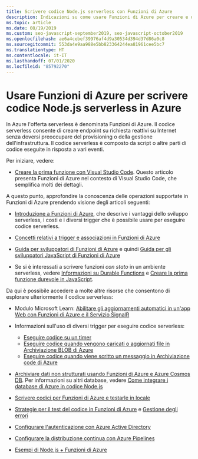 ```yaml
---
title: Scrivere codice Node.js serverless con Funzioni di Azure
description: Indicazioni su come usare Funzioni di Azure per creare e distribuire codice serverless.
ms.topic: article
ms.date: 08/19/2019
ms.custom: seo-javascript-september2019, seo-javascript-october2019
ms.openlocfilehash: ae6a4cebef39976af4d9a30534d394d37d86a0c8
ms.sourcegitcommit: 553da4e9aa988e5bb823364244ea81961cee5bc7
ms.translationtype: HT
ms.contentlocale: it-IT
ms.lasthandoff: 07/01/2020
ms.locfileid: "85792270"
---
```

# <a name="use-azure-functions-to-write-serverless-nodejs-code-on-azure"></a>Usare Funzioni di Azure per scrivere codice Node.js serverless in Azure

In Azure l'offerta serverless è denominata Funzioni di Azure. Il codice serverless consente di creare endpoint su richiesta reattivi su Internet senza doversi preoccupare del provisioning o della gestione dell'infrastruttura. Il codice serverless è composto da script o altre parti di codice eseguite in risposta a vari eventi. 

Per iniziare, vedere:

- [Creare la prima funzione con Visual Studio Code](/azure/azure-functions/functions-create-first-function-vs-code). Questo articolo presenta Funzioni di Azure nel contesto di Visual Studio Code, che semplifica molti dei dettagli.

A questo punto, approfondire la conoscenza delle operazioni supportate in Funzioni di Azure prendendo visione degli articoli seguenti:

- [Introduzione a Funzioni di Azure](/azure/azure-functions/functions-overview), che descrive i vantaggi dello sviluppo serverless, i costi e i diversi trigger che è possibile usare per eseguire codice serverless.

- [Concetti relativi a trigger e associazioni in Funzioni di Azure](/azure/azure-functions/functions-triggers-bindings)

- [Guida per sviluppatori di Funzioni di Azure](/azure/azure-functions/functions-reference) e quindi [Guida per gli sviluppatori JavaScript di Funzioni di Azure](/azure/azure-functions/functions-reference-node)

- Se si è interessati a scrivere funzioni *con stato* in un ambiente serverless, vedere [Informazioni su Durable Functions](/azure/azure-functions/durable/durable-functions-overview) e [Creare la prima funzione durevole in JavaScript](/azure/azure-functions/durable/quickstart-js-vscode).

Da qui è possibile accedere a molte altre risorse che consentono di esplorare ulteriormente il codice serverless:

- Modulo Microsoft Learn: [Abilitare gli aggiornamenti automatici in un'app Web con Funzioni di Azure e il Servizio SignalR](https://docs.microsoft.com/learn/modules/automatic-update-of-a-webapp-using-azure-functions-and-signalr/)

- Informazioni sull'uso di diversi trigger per eseguire codice serverless:

  - [Eseguire codice su un timer](/azure/azure-functions/functions-create-scheduled-function)
  - [Eseguire codice quando vengono caricati o aggiornati file in Archiviazione BLOB di Azure](/azure/storage/blobs/storage-upload-process-images?tabs=nodejsv10)
  - [Eseguire codice quando viene scritto un messaggio in Archiviazione code di Azure](/azure/azure-functions/functions-create-storage-queue-triggered-function)

- [Archiviare dati non strutturati usando Funzioni di Azure e Azure Cosmos DB](/azure/azure-functions/functions-integrate-store-unstructured-data-cosmosdb?tabs=javascript). Per informazioni su altri database, vedere [Come integrare i database di Azure in codice Node.js](node-howto-integrate-databases.md)

- [Scrivere codici per Funzioni di Azure e testarle in locale](/azure/azure-functions/functions-develop-local)

- [Strategie per il test del codice in Funzioni di Azure](/azure/azure-functions/functions-test-a-function) e [Gestione degli errori](/azure/azure-functions/functions-bindings-error-pages)

- [Configurare l'autenticazione con Azure Active Directory](/azure/app-service/configure-authentication-provider-aad?toc=%2fazure%2fazure-functions%2ftoc.json)

- [Configurare la distribuzione continua con Azure Pipelines](/azure/azure-functions/functions-how-to-azure-devops)

- [Esempi di Node.js + Funzioni di Azure](/samples/browse/?languages=javascript%2Cnodejs&products=azure-functions)

